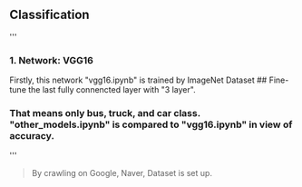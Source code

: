 ## Classification
'''
### 1. Network: VGG16
Firstly, this network "vgg16.ipynb" is trained by ImageNet Dataset ## Fine-tune the last fully connencted layer with "3 layer".
### That means only bus, truck, and car class. "other_models.ipynb" is compared to "vgg16.ipynb" in view of accuracy.
'''
> By crawling on Google, Naver, Dataset is set up.
